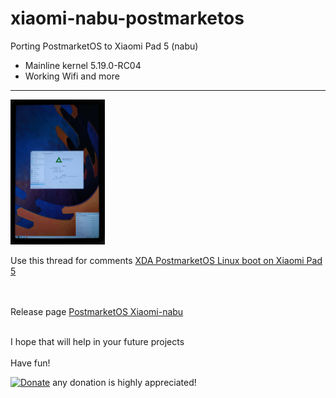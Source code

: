 # xiaomi-nabu-postmarketos
Porting PostmarketOS to Xiaomi Pad 5 (nabu)

- Mainline kernel 5.19.0-RC04
- Working Wifi
and more

---
<img src="https://github.com/serdeliuk/xiaomi-nabu-postmarketos/blob/main/nabu.wifi.ok.jpg" width="30%" height="30%">



Use this thread for comments [XDA PostmarketOS Linux boot on Xiaomi Pad 5](https://forum.xda-developers.com/t/info-postmarketos-linux-boot-on-xiaomi-pad-5-nabu.4454143//)


<br><br>
Release page [PostmarketOS Xiaomi-nabu](https://wiki.postmarketos.org/wiki/Xiaomi-nabu//)
<br><br>

I hope that will help in your future projects<br><br>
Have fun!

[![Donate](https://img.shields.io/badge/Donate-PayPal-green.svg)](https://paypal.me/serdeliuk) any donation is highly appreciated!
